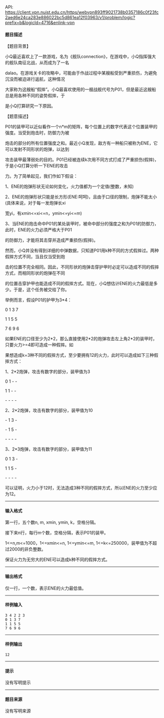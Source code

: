 API: https://client.vpn.nuist.edu.cn/https/webvpn893ff9021738b0357186c0f23fc2aed6e24ca283e886022bc5d861ea12f03963/v1/problem/logic?prefix=b&logicId=4716&enlink-vpn

#### 题目描述

【题目背景】

小Q最近喜欢上了一款游戏，名为《舰队connection》，在游戏中，小Q指挥强大的舰队南征北战，从而成为了一名

dalao。在游戏关卡的攻略中，可能由于作战过程中某艘船受到严重损伤，为避免沉没而被迫进行返航，这种情况

大家称为这艘船“假摔”。小Q最喜欢使用的一艘战舰代号为P01，但是最近这艘船总是用各种不同的姿势假摔，于

是小Q打算研究一下原因。

【题意描述】

P01的装甲可以近似看作一个n\*m的矩阵，每个位置上的数字代表这个位置装甲的强度。当受到炮击时，防御力为被

炮击的部分的所有位置强度之和。最近小Q发现，敌方有一种船只被称为ENE，它可以发射不同形状的炮弹，以达到

攻击装甲最薄弱处的目的。P01已经被连续k次用不同方式打成了严重损伤(假摔)，于是小Q打算分析一下ENE的攻击

力。为了简单起见，我们作如下假设：

1、ENE的炮弹形状无论如何变化，火力值都为一个定值(整数，未知)

2、ENE的炮弹形状只能是长方形(ENE:呵呵)，且由于口径的限制，炮弹不能太小(具体来说，对于每一发炮弹长xi

宽yi，有xmin<=xi<=n，ymin<=yi<=m)

3、当ENE的炮击命中P01的某处装甲时，被命中部分的强度之和为P01的防御力，此时，ENE的火力必须严格大于P01

的防御力，才能将其击穿并造成严重损伤(假摔)。

然而，小Q并没有得到详细的中弹数据，只知道P01用k种不同的方式假摔过。两种假摔方式不同，当且仅当受到炮

击的位置不完全相同。因此，不同形状的炮弹击穿护甲时必定可以造成不同的假摔方式，而相同形状的炮弹在不同

的位置击穿护甲也能造成不同的假摔方式。现在，小Q想估计ENE的火力最低是多少。于是，这个任务被交给了你。

举例而言，假设P01的护甲为3\*4：

0 1 3 7

1 1 5 5

7 6 9 6

如果ENE的口径至少为2\*2，那么直接使用2\*2的炮弹攻击左上角2\*2的装甲时，只要火力>=4即可造成一种假摔。如

果想造成k=3种不同的假摔方式，至少要拥有12的火力，此时可以造成如下三种假摔方式：

1、2\*2炮弹，攻击有数字的部分，装甲值为3

0 1 - -

1 1 - -

\- - - -

2、2\*2炮弹，攻击有数字的部分，装甲值为10

\- 1 3 -

\- 1 5 -

\- - - -

3、2\*3炮弹，攻击有数字的部分，装甲值为11

0 1 3 -

1 1 5 -

\- - - -

可以证明，火力小于12时，无法造成3种不同的假摔方式，所以ENE的火力至少应为12。

---

#### 输入格式

第一行，五个数n, m, xmin, ymin, k，空格分隔。

接下来n行，每行m个数，空格分隔，表示P01的装甲。

1<=n,m<=1000，1<=xmin<=n, 1<=ymin<=m, 1<=k<=250000，装甲值为不超过2000的非负整数。

保证火力为无穷大的ENE可以造成k种不同的假摔方式。

---

#### 输出格式

仅一行，一个数，表示ENE的火力最低值。

---

#### 样例输入
```
3 4 2 2 3
0 1 3 7
1 1 5 5
7 6 9 6
```

---

#### 样例输出
```
12
```

---

#### 提示

没有写明提示

---

#### 题目来源

没有写明来源